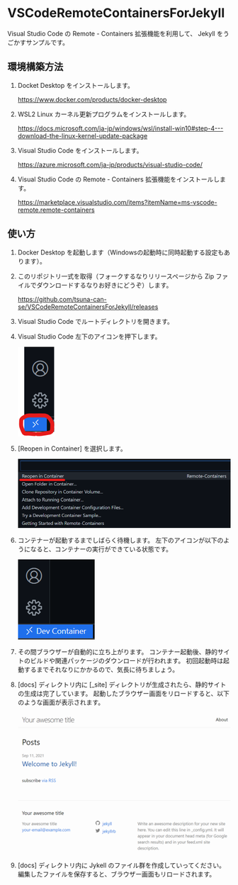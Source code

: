 # VSCodeRemoteContainersForJekyll

Visual Studio Code の Remote - Containers 拡張機能を利用して、 Jekyll をうごかすサンプルです。

## 環境構築方法

1. Docket Desktop をインストールします。

   <https://www.docker.com/products/docker-desktop>

1. WSL2 Linux カーネル更新プログラムをインストールします。

   <https://docs.microsoft.com/ja-jp/windows/wsl/install-win10#step-4---download-the-linux-kernel-update-package>

1. Visual Studio Code をインストールします。

   <https://azure.microsoft.com/ja-jp/products/visual-studio-code/>

1. Visual Studio Code の Remote - Containers 拡張機能をインストールします。

   <https://marketplace.visualstudio.com/items?itemName=ms-vscode-remote.remote-containers>

## 使い方

1. Docker Desktop を起動します（Windowsの起動時に同時起動する設定もあります）。

1. このリポジトリ一式を取得（フォークするなりリリースページから Zip ファイルでダウンロードするなりお好きにどうぞ）します。

   <https://github.com/tsuna-can-se/VSCodeRemoteContainersForJekyll/releases>

1. Visual Studio Code でルートディレクトリを開きます。

1. Visual Studio Code 左下のアイコンを押下します。

   ![リモートウィンドウを開くボタンを押下](readme-images/remote-containers-button.png)

1. [Reopen in Container] を選択します。

   ![Reopen in Containerを選択](readme-images/select-reopen-in-container.png)

1. コンテナーが起動するまでしばらく待機します。
   左下のアイコンが以下のようになると、コンテナーの実行ができている状態です。

   ![Dev Container の起動](readme-images/dev-container.png)

1. その間ブラウザーが自動的に立ち上がります。
   コンテナー起動後、静的サイトのビルドや関連パッケージのダウンロードが行われます。
   初回起動時は起動するまでそれなりにかかるので、気長に待ちましょう。

1. [docs] ディレクトリ内に [_site] ディレクトリが生成されたら、静的サイトの生成は完了しています。
   起動したブラウザー画面をリロードすると、以下のような画面が表示されます。

   ![Jekyll の最初の画面が表示される](readme-images/jekyll-first-screen.png)

1. [docs] ディレクトリ内に Jykell のファイル群を作成していってください。
   編集したファイルを保存すると、ブラウザー画面もリロードされます。

